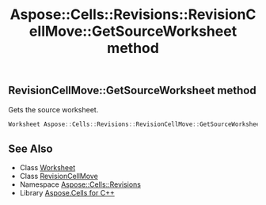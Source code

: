 ﻿---
title: Aspose::Cells::Revisions::RevisionCellMove::GetSourceWorksheet method
linktitle: GetSourceWorksheet
second_title: Aspose.Cells for C++ API Reference
description: 'Aspose::Cells::Revisions::RevisionCellMove::GetSourceWorksheet method. Gets the source worksheet in C++.'
type: docs
weight: 900
url: /cpp/aspose.cells.revisions/revisioncellmove/getsourceworksheet/
---
## RevisionCellMove::GetSourceWorksheet method


Gets the source worksheet.

```cpp
Worksheet Aspose::Cells::Revisions::RevisionCellMove::GetSourceWorksheet()
```

## See Also

* Class [Worksheet](../../../aspose.cells/worksheet/)
* Class [RevisionCellMove](../)
* Namespace [Aspose::Cells::Revisions](../../)
* Library [Aspose.Cells for C++](../../../)
